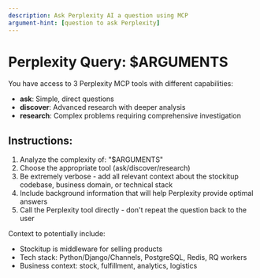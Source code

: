 ```yaml
---
description: Ask Perplexity AI a question using MCP
argument-hint: [question to ask Perplexity]
---
```


# Perplexity Query: $ARGUMENTS

You have access to 3 Perplexity MCP tools with different capabilities:
- **ask**: Simple, direct questions
- **discover**: Advanced research with deeper analysis
- **research**: Complex problems requiring comprehensive investigation

## Instructions:
1. Analyze the complexity of: "$ARGUMENTS"
2. Choose the appropriate tool (ask/discover/research)
3. Be extremely verbose - add all relevant context about the stockitup codebase, business domain, or technical stack
4. Include background information that will help Perplexity provide optimal answers
5. Call the Perplexity tool directly - don't repeat the question back to the user

Context to potentially include:
- Stockitup is middleware for selling products
- Tech stack: Python/Django/Channels, PostgreSQL, Redis, RQ workers
- Business context: stock, fulfillment, analytics, logistics